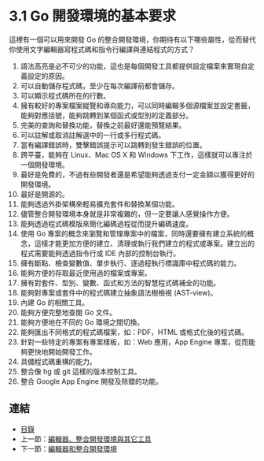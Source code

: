 # 3.1 Go 開發環境的基本要求

這裡有一個可以用來開發 Go 的整合開發環境，你期待有以下哪些屬性，從而替代你使用文字編輯器寫程式碼和指令行編譯與連結程式的方式？

1. 語法高亮是必不可少的功能，這也是每個開發工具都提供設定檔案來實現自定義設定的原因。
2. 可以自動儲存程式碼，至少在每次編譯前都會儲存。
3. 可以顯示程式碼所在的行數。
4. 擁有較好的專案檔案縱覽和導向能力，可以同時編輯多個源檔案並設定書籤，能夠對應括號，能夠跳轉到某個函式或型別的定義部分。
5. 完美的查詢和替換功能，替換之前最好還能預覽結果。
6. 可以註解或取消註解選中的一行或多行程式碼。
7. 當有編譯錯誤時，雙擊錯誤提示可以跳轉到發生錯誤的位置。
8. 跨平臺，能夠在 Linux、Mac OS X 和 Windows 下工作，這樣就可以專注於一個開發環境。
9. 最好是免費的，不過有些開發者還是希望能夠透過支付一定金額以獲得更好的開發環境。
10. 最好是開源的。
11. 能夠透過外掛架構來輕易擴充套件和替換某個功能。
12. 儘管整合開發環境本身就是非常複雜的，但一定要讓人感覺操作方便。
13. 能夠透過程式碼模版來簡化編碼過程從而提升編碼速度。
14. 使用 Go 專案的概念來瀏覽和管理專案中的檔案，同時還要擁有建立系統的概念，這樣才能更加方便的建立、清理或執行我們建立的程式或專案。建立出的程式需要能夠透過指令行或 IDE 內部的控制台執行。
15. 擁有斷點、檢查變數值、單步執行、逐過程執行標識庫中程式碼的能力。
16. 能夠方便的存取最近使用過的檔案或專案。
17. 擁有對套件、型別、變數、函式和方法的智慧程式碼補全的功能。
18. 能夠對專案或套件中的程式碼建立抽象語法樹檢視 (AST-view)。
19. 內建 Go 的相關工具。
20. 能夠方便完整地查閱 Go 文件。
21. 能夠方便地在不同的 Go 環境之間切換。
22. 能夠匯出不同格式的程式碼檔案，如：PDF，HTML 或格式化後的程式碼。
23. 針對一些特定的專案有專案樣板，如：Web 應用，App Engine 專案，從而能夠更快地開始開發工作。
24. 具備程式碼重構的能力。
25. 整合像 hg 或 git 這樣的版本控制工具。
26. 整合 Google App Engine 開發及除錯的功能。

## 連結

- [目錄](directory.md)
- 上一節：[編輯器、整合開發環境與其它工具](03.0.md)
- 下一節：[編輯器和整合開發環境](03.2.md)
